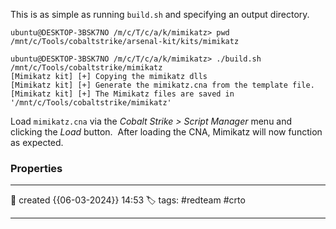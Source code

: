 
This is as simple as running `build.sh` and specifying an output directory.
```
ubuntu@DESKTOP-3BSK7NO /m/c/T/c/a/k/mimikatz> pwd
/mnt/c/Tools/cobaltstrike/arsenal-kit/kits/mimikatz

ubuntu@DESKTOP-3BSK7NO /m/c/T/c/a/k/mimikatz> ./build.sh /mnt/c/Tools/cobaltstrike/mimikatz
[Mimikatz kit] [+] Copying the mimikatz dlls
[Mimikatz kit] [+] Generate the mimikatz.cna from the template file.
[Mimikatz kit] [+] The Mimikatz files are saved in '/mnt/c/Tools/cobaltstrike/mimikatz'
```

Load `mimikatz.cna` via the _Cobalt Strike > Script Manager_ menu and clicking the _Load_ button.  After loading the CNA, Mimikatz will now function as expected.




### Properties
---
📆 created   {{06-03-2024}} 14:53
🏷️ tags: #redteam #crto 

---

